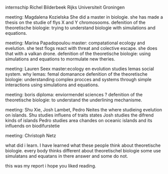 internschip Richel Bilderbeek Rijks Universiteit Groningen

meeting: Magdalena Kozielska
She did a master in biologie.
she has made a thesis on the studie of flys X and Y chromosooms. 
defenition of the theoretische biologie: trying to understand biologie with simulations and equations.

meeting: Marina Papadopoulou
master: compatational ecology and evelution.
she test flogs react with threat and colective escape. she does that with a valkan drone.
defenition of the theoretische biologie: using simulations and equations to mormulate new theries.

meeting: Lauren Seex
master:ecology en evolution
studies lemas social system.
why lemas: femal domanance
defenition of the theoretische biologie: understanding complex procces and systems through simple interactions using simulations and equations.

meeting: boris
diploma: enviormendel sciences
?
defenition of the theoretische biologie: to understand the underlining mechanisme.

meeting: Shu Xie, Josh Lambet, Pedro Neites
the where studieing evelution on islands.
Shu studies influens of traits states
Josh studies the difrend kinds of islands
Pedro studies area chandes on oceanic islands and its influends on biodifurstetie

meeting: Christoph Netz


what did i learn. I have learned what these people think about theoretische biologie. every body thinks different
about theoretischel biologie some use simulatans and equatans in there answer and some do not.

this was my report i hope you liked reading.
